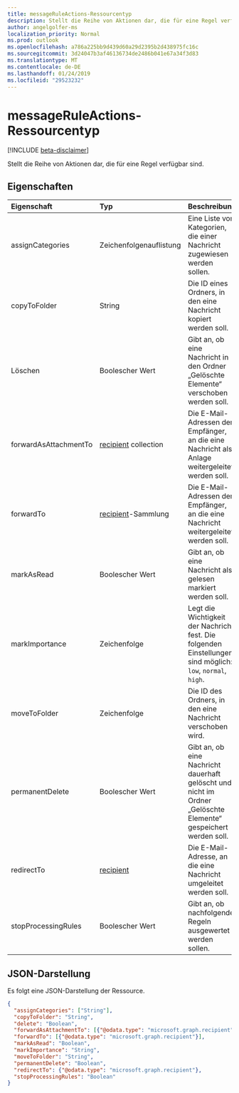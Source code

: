 ```yaml
---
title: messageRuleActions-Ressourcentyp
description: Stellt die Reihe von Aktionen dar, die für eine Regel verfügbar sind.
author: angelgolfer-ms
localization_priority: Normal
ms.prod: outlook
ms.openlocfilehash: a786a225bb9d439d60a29d2395b2d438975fc16c
ms.sourcegitcommit: 3d24047b3af46136734de2486b041e67a34f3d83
ms.translationtype: MT
ms.contentlocale: de-DE
ms.lasthandoff: 01/24/2019
ms.locfileid: "29523232"
---
```

# <a name="messageruleactions-resource-type"></a>messageRuleActions-Ressourcentyp

[!INCLUDE [beta-disclaimer](../../includes/beta-disclaimer.md)]

Stellt die Reihe von Aktionen dar, die für eine Regel verfügbar sind.

## <a name="properties"></a>Eigenschaften
| Eigenschaft     | Typ   |Beschreibung|
|:---------------|:--------|:----------|
| assignCategories | Zeichenfolgenauflistung | Eine Liste von Kategorien, die einer Nachricht zugewiesen werden sollen. |
| copyToFolder | String | Die ID eines Ordners, in den eine Nachricht kopiert werden soll. |
| Löschen | Boolescher Wert | Gibt an, ob eine Nachricht in den Ordner „Gelöschte Elemente“ verschoben werden soll. |
| forwardAsAttachmentTo | [recipient](recipient.md) collection | Die E-Mail-Adressen der Empfänger, an die eine Nachricht als Anlage weitergeleitet werden soll. |
| forwardTo | [recipient](recipient.md)-Sammlung | Die E-Mail-Adressen der Empfänger, an die eine Nachricht weitergeleitet werden soll. |
| markAsRead | Boolescher Wert | Gibt an, ob eine Nachricht als gelesen markiert werden soll. |
| markImportance | Zeichenfolge | Legt die Wichtigkeit der Nachricht fest. Die folgenden Einstellungen sind möglich: `low`, `normal`, `high`. |
| moveToFolder |  Zeichenfolge| Die ID des Ordners, in den eine Nachricht verschoben wird. |
| permanentDelete | Boolescher Wert | Gibt an, ob eine Nachricht dauerhaft gelöscht und nicht im Ordner „Gelöschte Elemente“ gespeichert werden soll. |
| redirectTo | [recipient](recipient.md) | Die E-Mail-Adresse, an die eine Nachricht umgeleitet werden soll. |
| stopProcessingRules | Boolescher Wert | Gibt an, ob nachfolgende Regeln ausgewertet werden sollen. |


## <a name="json-representation"></a>JSON-Darstellung
Es folgt eine JSON-Darstellung der Ressource.

<!-- {
  "blockType": "resource",
  "optionalProperties": [
   ],
  "@odata.type": "microsoft.graph.messageRuleActions"
}-->

```json
{
  "assignCategories": ["String"],
  "copyToFolder": "String",
  "delete": "Boolean",
  "forwardAsAttachmentTo": [{"@odata.type": "microsoft.graph.recipient"}],
  "forwardTo": [{"@odata.type": "microsoft.graph.recipient"}],
  "markAsRead": "Boolean",
  "markImportance": "String",
  "moveToFolder": "String",
  "permanentDelete": "Boolean",
  "redirectTo": {"@odata.type": "microsoft.graph.recipient"},
  "stopProcessingRules": "Boolean"
}

```

<!-- uuid: 8fcb5dbc-d5aa-4681-8e31-b001d5168d79
2015-10-25 14:57:30 UTC -->
<!--
{
  "type": "#page.annotation",
  "description": "messageRuleActions resource",
  "keywords": "",
  "section": "documentation",
  "tocPath": "",
  "suppressions": [
    "Error: /api-reference/beta/resources/messageruleactions.md:\r\n      Exception processing links.\r\n    System.ArgumentException: Link Definition was null. Link text: !INCLUDE [beta-disclaimer](../../includes/beta-disclaimer.md)\r\n      at ApiDoctor.Validation.DocFile.get_LinkDestinations()\r\n      at ApiDoctor.Validation.DocSet.ValidateLinks(Boolean includeWarnings, String[] relativePathForFiles, IssueLogger issues, Boolean requireFilenameCaseMatch, Boolean printOrphanedFiles)"
  ]
}
-->
